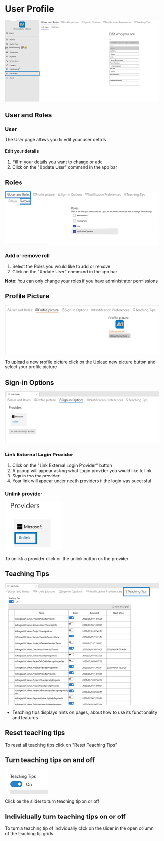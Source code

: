 # User Profile

![](<assets/image (12).png>)

## User and Roles

### User

The User page allows you to edit your user details

#### Edit your details

1. Fill in your details you want to change or add
2. Click on the "Update User" command in the app bar

## Roles

![](<assets/image (24).png>)

### Add or remove roll

1. Select the Roles you would like to add or remove
2. Click on the "Update User" command in the app bar

**Note**: You can only change your roles if you have administrator permissions

## Profile Picture

![](<assets/image (15).png>)

To upload a new profile picture click on the Upload new picture button and select your profile picture

## Sign-in Options

![](<assets/image (51).png>)

### Link External Login Provider

1. Click on the "Link External Login Provider" button
2. A popup will appear asking what Login provider you would like to link
3. Sign in too the provider
4. Your link will appear under neath providers if the login was succesful

### Unlink provider

![](<assets/image (47).png>)

To unlink a provider click on the unlink button on the provider

## Teaching Tips

![](<assets/image (42).png>)

* Teaching tips displays hints on pages, about how to use its functionality and features

## Reset teaching tips

To reset all teaching tips click on "Reset Teaching Tips"

## Turn teaching tips on and off

![](<assets/image (33).png>)

Click on the slider to turn teaching tip on or off

## Individually turn teaching tips on or off

To turn a teaching tip of individually click on the slider in the open column of the teaching tip grids
